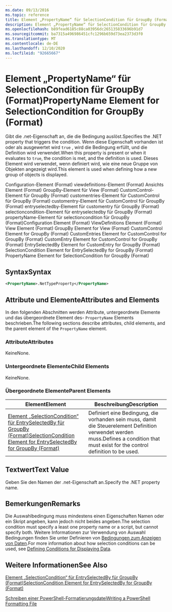 ```yaml
---
ms.date: 09/13/2016
ms.topic: reference
title: Element „PropertyName“ für SelectionCondition für GroupBy (Format)
description: Element „PropertyName“ für SelectionCondition für GroupBy (Format)
ms.openlocfilehash: b89fead6185c88ca03956dc265135833696b91d7
ms.sourcegitcommit: ba7315a496986451cfc1296b659d73ea2373d3f0
ms.translationtype: MT
ms.contentlocale: de-DE
ms.lasthandoff: 12/10/2020
ms.locfileid: "92665667"
---
```

# <a name="propertyname-element-for-selectioncondition-for-groupby-format"></a><span data-ttu-id="54809-103">Element „PropertyName“ für SelectionCondition für GroupBy (Format)</span><span class="sxs-lookup"><span data-stu-id="54809-103">PropertyName Element for SelectionCondition for GroupBy (Format)</span></span>

<span data-ttu-id="54809-104">Gibt die .net-Eigenschaft an, die die Bedingung auslöst.</span><span class="sxs-lookup"><span data-stu-id="54809-104">Specifies the .NET property that triggers the condition.</span></span> <span data-ttu-id="54809-105">Wenn diese Eigenschaft vorhanden ist oder als ausgewertet wird `true` , wird die Bedingung erfüllt, und die Definition wird verwendet.</span><span class="sxs-lookup"><span data-stu-id="54809-105">When this property is present or when it evaluates to `true`, the condition is met, and the definition is used.</span></span> <span data-ttu-id="54809-106">Dieses Element wird verwendet, wenn definiert wird, wie eine neue Gruppe von Objekten angezeigt wird.</span><span class="sxs-lookup"><span data-stu-id="54809-106">This element is used when defining how a new group of objects is displayed.</span></span>

<span data-ttu-id="54809-107">Configuration-Element (Format) viewdefinitions-Element (Format) Ansichts Element (Format) GroupBy-Element für View (Format) CustomControl-Element für GroupBy (Format) customentries-Element für CustomControl für GroupBy (Format) customentry-Element für CustomControl für GroupBy (Format) entryselectedby-Element für customentry für GroupBy (Format) selectioncondition-Element für entryselectedby für GroupBy (Format) propertyName-Element für selectioncondition für GroupBy (Format)</span><span class="sxs-lookup"><span data-stu-id="54809-107">Configuration Element (Format) ViewDefinitions Element (Format) View Element (Format) GroupBy Element for View (Format) CustomControl Element for GroupBy (Format) CustomEntries Element for CustomControl for GroupBy (Format) CustomEntry Element for CustomControl for GroupBy (Format) EntrySelectedBy Element for CustomEntry for GroupBy (Format) SelectionCondition Element for EntrySelectedBy for GroupBy (Format) PropertyName Element for SelectionCondition for GroupBy (Format)</span></span>

## <a name="syntax"></a><span data-ttu-id="54809-108">Syntax</span><span class="sxs-lookup"><span data-stu-id="54809-108">Syntax</span></span>

```xml
<PropertyName>.NetTypeProperty</PropertyName>
```

## <a name="attributes-and-elements"></a><span data-ttu-id="54809-109">Attribute und Elemente</span><span class="sxs-lookup"><span data-stu-id="54809-109">Attributes and Elements</span></span>

<span data-ttu-id="54809-110">In den folgenden Abschnitten werden Attribute, untergeordnete Elemente und das übergeordnete Element des- `PropertyName` Elements beschrieben.</span><span class="sxs-lookup"><span data-stu-id="54809-110">The following sections describe attributes, child elements, and the parent element of the `PropertyName` element.</span></span>

### <a name="attributes"></a><span data-ttu-id="54809-111">Attribute</span><span class="sxs-lookup"><span data-stu-id="54809-111">Attributes</span></span>

<span data-ttu-id="54809-112">Keine</span><span class="sxs-lookup"><span data-stu-id="54809-112">None.</span></span>

### <a name="child-elements"></a><span data-ttu-id="54809-113">Untergeordnete Elemente</span><span class="sxs-lookup"><span data-stu-id="54809-113">Child Elements</span></span>

<span data-ttu-id="54809-114">Keine</span><span class="sxs-lookup"><span data-stu-id="54809-114">None.</span></span>

### <a name="parent-elements"></a><span data-ttu-id="54809-115">Übergeordnete Elemente</span><span class="sxs-lookup"><span data-stu-id="54809-115">Parent Elements</span></span>

|<span data-ttu-id="54809-116">Element</span><span class="sxs-lookup"><span data-stu-id="54809-116">Element</span></span>|<span data-ttu-id="54809-117">Beschreibung</span><span class="sxs-lookup"><span data-stu-id="54809-117">Description</span></span>|
|-------------|-----------------|
|[<span data-ttu-id="54809-118">Element „SelectionCondition“ für EntrySelectedBy für GroupBy (Format)</span><span class="sxs-lookup"><span data-stu-id="54809-118">SelectionCondition Element for EntrySelectedBy for GroupBy (Format)</span></span>](./selectioncondition-element-for-entryselectedby-for-groupby-format.md)|<span data-ttu-id="54809-119">Definiert eine Bedingung, die vorhanden sein muss, damit die Steuerelement Definition verwendet werden muss.</span><span class="sxs-lookup"><span data-stu-id="54809-119">Defines a condition that must exist for the control definition to be used.</span></span>|

## <a name="text-value"></a><span data-ttu-id="54809-120">Textwert</span><span class="sxs-lookup"><span data-stu-id="54809-120">Text Value</span></span>

<span data-ttu-id="54809-121">Geben Sie den Namen der .net-Eigenschaft an.</span><span class="sxs-lookup"><span data-stu-id="54809-121">Specify the .NET property name.</span></span>

## <a name="remarks"></a><span data-ttu-id="54809-122">Bemerkungen</span><span class="sxs-lookup"><span data-stu-id="54809-122">Remarks</span></span>

<span data-ttu-id="54809-123">Die Auswahlbedingung muss mindestens einen Eigenschaften Namen oder ein Skript angeben, kann jedoch nicht beides angeben.</span><span class="sxs-lookup"><span data-stu-id="54809-123">The selection condition must specify a least one property name or a script, but cannot specify both.</span></span> <span data-ttu-id="54809-124">Weitere Informationen zur Verwendung von Auswahl Bedingungen finden Sie unter Definieren von [Bedingungen zum Anzeigen von Daten](./defining-conditions-for-displaying-data.md).</span><span class="sxs-lookup"><span data-stu-id="54809-124">For more information about how selection conditions can be used, see [Defining Conditions for Displaying Data](./defining-conditions-for-displaying-data.md).</span></span>

## <a name="see-also"></a><span data-ttu-id="54809-125">Weitere Informationen</span><span class="sxs-lookup"><span data-stu-id="54809-125">See Also</span></span>

[<span data-ttu-id="54809-126">Element „SelectionCondition“ für EntrySelectedBy für GroupBy (Format)</span><span class="sxs-lookup"><span data-stu-id="54809-126">SelectionCondition Element for EntrySelectedBy for GroupBy (Format)</span></span>](./selectioncondition-element-for-entryselectedby-for-groupby-format.md)

[<span data-ttu-id="54809-127">Schreiben einer PowerShell-Formatierungsdatei</span><span class="sxs-lookup"><span data-stu-id="54809-127">Writing a PowerShell Formatting File</span></span>](./writing-a-powershell-formatting-file.md)

